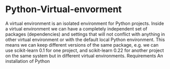 # Python-Virtual-envorment
A virtual environment is an isolated environment for Python projects. Inside a virtual environment we can have a completely independent set of packages (dependencies) and settings that will not conflict with anything in other virtual environment or with the default local Python environment.
This means we can keep different versions of the same package, e.g. we can use scikit-learn 0.1 for one project, and scikit-learn 0.22 for another project on the same system but in different virtual environments.
Requirements
An installation of Python
